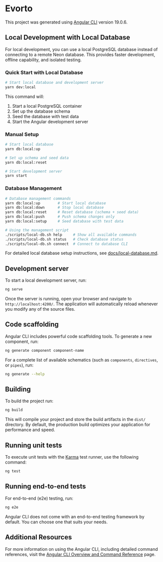 # Evorto

This project was generated using [Angular CLI](https://github.com/angular/angular-cli) version 19.0.6.

## Local Development with Local Database

For local development, you can use a local PostgreSQL database instead of connecting to a remote Neon database. This provides faster development, offline capability, and isolated testing.

### Quick Start with Local Database

```bash
# Start local database and development server
yarn dev:local
```

This command will:
1. Start a local PostgreSQL container
2. Set up the database schema
3. Seed the database with test data
4. Start the Angular development server

### Manual Setup

```bash
# Start local database
yarn db:local:up

# Set up schema and seed data
yarn db:local:reset

# Start development server
yarn start
```

### Database Management

```bash
# Database management commands
yarn db:local:up        # Start local database
yarn db:local:down      # Stop local database
yarn db:local:reset     # Reset database (schema + seed data)
yarn db:local:push      # Push schema changes only
yarn db:local:setup     # Seed database with test data

# Using the management script
./scripts/local-db.sh help     # Show all available commands
./scripts/local-db.sh status   # Check database status
./scripts/local-db.sh connect  # Connect to database CLI
```

For detailed local database setup instructions, see [docs/local-database.md](docs/local-database.md).

## Development server

To start a local development server, run:

```bash
ng serve
```

Once the server is running, open your browser and navigate to `http://localhost:4200/`. The application will automatically reload whenever you modify any of the source files.

## Code scaffolding

Angular CLI includes powerful code scaffolding tools. To generate a new component, run:

```bash
ng generate component component-name
```

For a complete list of available schematics (such as `components`, `directives`, or `pipes`), run:

```bash
ng generate --help
```

## Building

To build the project run:

```bash
ng build
```

This will compile your project and store the build artifacts in the `dist/` directory. By default, the production build optimizes your application for performance and speed.

## Running unit tests

To execute unit tests with the [Karma](https://karma-runner.github.io) test runner, use the following command:

```bash
ng test
```

## Running end-to-end tests

For end-to-end (e2e) testing, run:

```bash
ng e2e
```

Angular CLI does not come with an end-to-end testing framework by default. You can choose one that suits your needs.

## Additional Resources

For more information on using the Angular CLI, including detailed command references, visit the [Angular CLI Overview and Command Reference](https://angular.dev/tools/cli) page.
